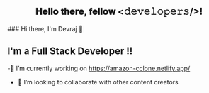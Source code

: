 
<div align="center">
<h2> 𝐇𝐞𝐥𝐥𝐨 𝐭𝐡𝐞𝐫𝐞, 𝐟𝐞𝐥𝐥𝐨𝐰 <𝚍𝚎𝚟𝚎𝚕𝚘𝚙𝚎𝚛𝚜/>! </h2>
</div>
###       Hi there, I'm Devraj  👋


## I'm a Full Stack Developer !!

-🔭 I’m currently working on https://amazon-cclone.netlify.app/
- 👯 I’m looking to collaborate with other content creators





